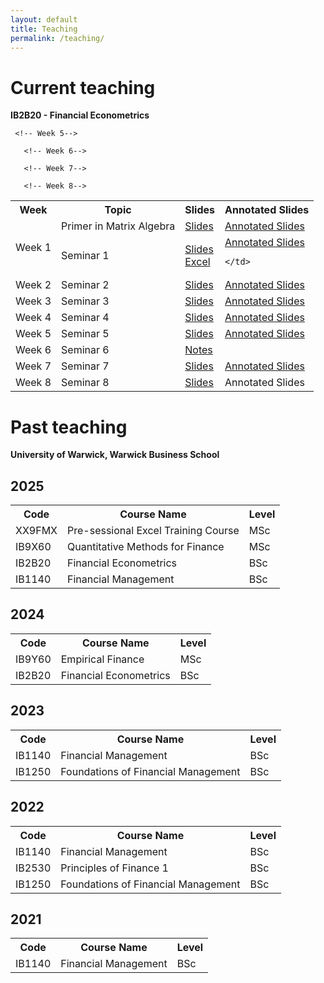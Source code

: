 ```yaml
---
layout: default
title: Teaching
permalink: /teaching/
---
```

# Current teaching

<!-- 
<h1>IB2B20 - Financial Econometrics</h1>

<table id="slides-table">
  <tr>
    <th>Week</th>
    <th>Slides</th>
    <th>Annotated Slides</th>
  </tr>
  <tr>
    <td>Week 1</td>
    <td><a href="URL_TO_SLIDES_WEEK1" target="_blank">Slides</a></td>
    <td><a href="URL_TO_ANNOTATED_SLIDES_WEEK1" target="_blank">Annotated Slides</a></td>
  </tr>
  <tr>
    <td>Week 2</td>
    <td><a href="URL_TO_SLIDES_WEEK2" target="_blank">Slides</a></td>
    <td><a href="URL_TO_ANNOTATED_SLIDES_WEEK2" target="_blank">Annotated Slides</a></td>
  </tr>
  <!-- Add rows for future weeks as needed 
</table> -->

**IB2B20 - Financial Econometrics**
<table id="slides-table">
  <tr>
    <th>Week</th>
    <th>Topic</th>
    <th>Slides</th>
    <th>Annotated Slides</th>
  </tr>
  
  <!-- Week 1 -->
  <tr>
    <td rowspan="2">Week 1</td>
    <td>Primer in Matrix Algebra</td>
    <td>
      <a href="{{ site.baseurl }}/assets/slides/matrixalgebra_GR.pdf" target="_blank" class="slide-link" onclick="trackDownload('Week 1 - Primer Slides')">Slides</a>
    </td>
    <td>
      <a href="{{ site.baseurl }}/assets/slides/matrixalgebra_GR_annotated.pdf" target="_blank" class="slide-link" onclick="trackDownload('Week 1 - Primer Annotated Slides')">Annotated Slides</a>
    </td>
  </tr>
  <tr>
    <td>Seminar 1</td>
    <td>
      <a href="{{ site.baseurl }}/assets/slides/week1_GR.pdf" target="_blank" class="slide-link" onclick="trackDownload('Week 1 - Seminar 1 PDF')">Slides</a><br>
      <a href="{{ site.baseurl }}/assets/slides/seminar1.xlsx" target="_blank" class="slide-link" onclick="trackDownload('Week 1 - Seminar 1 Excel')">Excel</a>
    </td>
    <td>
      <!-- Annotated slides not yet available -->
      <!-- Uncomment and update when available -->
      <a href="{{ site.baseurl }}/assets/slides/week1_GR_annotated.pdf" target="_blank" class="slide-link" onclick="trackDownload('Week 1 - Seminar 1 Annotated')">Annotated Slides</a>

    </td>
  </tr>
  
  <!-- Week 2 -->
  <tr>
    <td rowspan="1">Week 2</td>
   <td>Seminar 2</td> 
    <td>
      <a href="{{ site.baseurl }}/assets/slides/week2_GR.pdf" target="_blank" class="slide-link" onclick="trackDownload('Week 2 - Seminar 2 Slides')">Slides</a>
    </td>
    <td>
      <a href="{{ site.baseurl }}/assets/slides/week2_GR_annotated.pdf" target="_blank" class="slide-link" onclick="trackDownload('Week 2 - Seminar 2 Slides ann')">Annotated Slides</a>
    </td>
  </tr>

 <!-- Week 3 -->
  <tr>
    <td rowspan="1">Week 3</td>
    <td>Seminar 3</td> 
      <td>
            <a href="{{ site.baseurl }}/assets/slides/week3_GR.pdf" target="_blank" class="slide-link" onclick="trackDownload('Week 3 - Seminar 3 Slides')">Slides</a>
          </td>
          <td>
            <a href="{{ site.baseurl }}/assets/slides/week3_GR_annotated.pdf" target="_blank" class="slide-link" onclick="trackDownload('Week 3 - Seminar 3 Annotated Slides')">Annotated Slides</a>
          </td>
  </tr>

   <!-- Week 4-->
  <tr>
    <td rowspan="1">Week 4</td>
    <td>Seminar 4</td> 
      <td>
            <a href="{{ site.baseurl }}/assets/slides/week4_GR.pdf" target="_blank" class="slide-link" onclick="trackDownload('Week 4 - Seminar 4 Slides')">Slides</a>
      </td>
          <td>
            <a href="{{ site.baseurl }}/assets/slides/week4_GR_annotated.pdf" target="_blank" class="slide-link" onclick="trackDownload('Week 4 - Seminar 4 Annotated Slides')">Annotated Slides</a>
            <!-- Annotated Slides -->
          </td>
  </tr>

     <!-- Week 5-->
  <tr>
    <td rowspan="1">Week 5</td>
    <td>Seminar 5</td> 
      <td>
            <a href="{{ site.baseurl }}/assets/slides/week5_GR.pdf" target="_blank" class="slide-link" onclick="trackDownload('Week 5 - Seminar 5 Slides')">Slides</a>
      </td>
          <td>
            <a href="{{ site.baseurl }}/assets/slides/week5_GR_annotated.pdf" target="_blank" class="slide-link" onclick="trackDownload('Week 5 - Seminar 5 Annotated Slides')">Annotated Slides</a>
          </td>
  </tr>

       <!-- Week 6-->
  <tr>
    <td rowspan="1">Week 6</td>
    <td>Seminar 6</td> 
          <td>
            <a href="{{ site.baseurl }}/assets/slides/week6_GR_annotated.pdf" target="_blank" class="slide-link" onclick="trackDownload('Week 6 - Seminar 6 Annotated Slides')">Notes</a>
          </td>
  </tr>

       <!-- Week 7-->
  <tr>
    <td rowspan="1">Week 7</td>
    <td>Seminar 7</td> 
      <td>
            <a href="{{ site.baseurl }}/assets/slides/week7_GR.pdf" target="_blank" class="slide-link" onclick="trackDownload('Week 7 - Seminar 7 Slides')">Slides</a>
      </td>
          <td>
            <a href="{{ site.baseurl }}/assets/slides/week7_GR_annotated.pdf" target="_blank" class="slide-link" onclick="trackDownload('Week 7 - Seminar 7 Annotated Slides')">Annotated Slides</a>
          </td>
  </tr>

       <!-- Week 8-->
  <tr>
    <td rowspan="1">Week 8</td>
    <td>Seminar 8</td> 
      <td>
            <a href="{{ site.baseurl }}/assets/slides/week8_GR.pdf" target="_blank" class="slide-link" onclick="trackDownload('Week 7 - Seminar 7 Slides')">Slides</a>
      </td>
          <td>
            <!-- <a href="{{ site.baseurl }}/assets/slides/week7_GR_annotated.pdf" target="_blank" class="slide-link" onclick="trackDownload('Week 7 - Seminar 7 Annotated Slides')">Annotated Slides</a> -->
            Annotated Slides
          </td>
  </tr>


</table>

# Past teaching
**University of Warwick, Warwick Business School**
<h2>2025</h2>
<table id="teaching-table">
  <tr>
    <th>Code</th>
    <th>Course Name</th>
    <th>Level</th>
  </tr>
  <tr>
    <td>XX9FMX</td>
    <td class="course-name">Pre-sessional Excel Training Course</td>
    <td>MSc</td>
  </tr>
  <tr>
    <td>IB9X60</td>
    <td class="course-name">Quantitative Methods for Finance</td>
    <td>MSc</td>
  </tr>
  <tr>
    <td>IB2B20</td>
    <td class="course-name">Financial Econometrics</td>
    <td>BSc</td>
  </tr>
  <tr>
    <td>IB1140</td>
    <td class="course-name">Financial Management</td>
    <td>BSc</td>
  </tr>
</table>

<h2>2024</h2>
<table id="teaching-table">
  <tr>
    <th>Code</th>
    <th>Course Name</th>
    <th>Level</th>
  </tr>
  <tr>
    <td>IB9Y60</td>
    <td class="course-name">Empirical Finance</td>
    <td>MSc</td>
  </tr>
  <tr>
    <td>IB2B20</td>
    <td class="course-name">Financial Econometrics</td>
    <td>BSc</td>
  </tr>
</table>

<h2>2023</h2>
<table id="teaching-table">
  <tr>
    <th>Code</th>
    <th>Course Name</th>
    <th>Level</th>
  </tr>
  <tr>
    <td>IB1140</td>
    <td class="course-name">Financial Management</td>
    <td>BSc</td>
  </tr>
  <tr>
    <td>IB1250</td>
    <td class="course-name">Foundations of Financial Management</td>
    <td>BSc</td>
  </tr>
</table>

<h2>2022</h2>
<table id="teaching-table">
  <tr>
    <th>Code</th>
    <th>Course Name</th>
    <th>Level</th>
  </tr>
  <tr>
    <td>IB1140</td>
    <td class="course-name">Financial Management</td>
    <td>BSc</td>
  </tr>
  <tr>
    <td>IB2530</td>
    <td class="course-name">Principles of Finance 1</td>
    <td>BSc</td>
  </tr>
  <tr>
    <td>IB1250</td>
    <td class="course-name">Foundations of Financial Management</td>
    <td>BSc</td>
  </tr>
</table>

<h2>2021</h2>
<table id="teaching-table">
  <tr>
    <th>Code</th>
    <th>Course Name</th>
    <th>Level</th>
  </tr>
  <tr>
    <td>IB1140</td>
    <td class="course-name">Financial Management</td>
    <td>BSc</td>
  </tr>
</table>


<!-- # 2025

- **XX9FMX: Pre-sessional Excel Training Course** (MSc)
- **IB9X60: Quantitative Methods for Finance** (MSc)
- **IB2B20: Financial Econometrics** (BSc)  
- **IB1140: Financial Management** (BSc)

# 2024
- **IB9Y60: Empirical Finance** (MSc)
- **IB2B20: Financial Econometrics** (BSc)  

# 2023
- **IB1140: Financial Management** (BSc)
- **IB1250: Foundations of Financial Management** (BSc)

# 2022
- **IB1140: Financial Management** (BSc)
- **IB2530: Principles of Finance 1** (BSc)
- **IB1250: Foundations of Financial Management** (BSc)

# 2021
- **IB1140: Financial Management** (BSc) -->